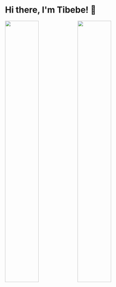 # Hi there, I'm Tibebe! 👋

<img align='left' width="47%" src="https://github-readme-stats.vercel.app/api?username=tib-source&show_icons=true&theme=radical" /> 
<img align='left' width="47%" src="https://github-readme-stats.vercel.app/api/top-langs/?username=tib-source&layout=compact" /> 

<!--
**tib-source/tib-source** is a ✨ _special_ ✨ repository because its `README.md` (this file) appears on your GitHub profile.

Here are some ideas to get you started:

- 🔭 I’m currently working on ...
- 🌱 I’m currently learning ...
- 👯 I’m looking to collaborate on ...
- 🤔 I’m looking for help with ...
- 💬 Ask me about ...
- 📫 How to reach me: ...
- 😄 Pronouns: ...
- ⚡ Fun fact: ...
-->
